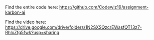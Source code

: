 Find the entire code here:
https://github.com/Codewiz19/assignment-karbon-ai

Find the video here: 
https://drive.google.com/drive/folders/1N2SXSQzcrEWasfQT13z7-RhIxZfg5fwk?usp=sharing
